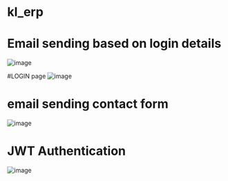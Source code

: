 # kl_erp

# Email sending based on  login details
![image](https://github.com/user-attachments/assets/9206e114-bcf4-49da-b127-79b71e64067f)

#LOGIN page
![image](https://github.com/user-attachments/assets/9f3f0fce-7447-4e32-8c2e-6378dddfcb7b)

# email sending contact form
![image](https://github.com/user-attachments/assets/12b2e519-3b09-4c55-a8f7-ec98af910394)


# JWT Authentication
![image](https://github.com/user-attachments/assets/71e84c1d-d308-442b-bb9f-f5c5ce9ed65a)
